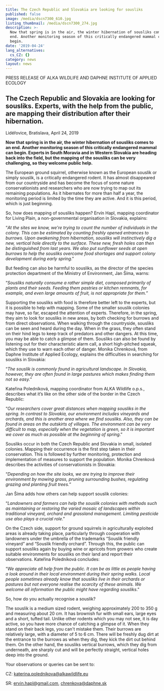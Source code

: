 ```yaml
---
title: The Czech Republic and Slovakia are looking for sousliks
published: false
image: /media/dscn7300_610.jpg
listing_thumbnail: /media/dscn7300_274.jpg
description: >-
  Now that spring is in the air, the winter hibernation of sousliks comes to an
  end. Another monitoring season of this critically endangered mammal can
  begin. 
date: '2019-04-24'
lang_alternatives:
  cs_CZ: {}
category: news
layout: news
---
```

PRESS RELEASE OF ALKA WILDLIFE AND DAPHNE INSTITUTE OF APPLIED ECOLOGY

## The Czech Republic and Slovakia are looking for sousliks. Experts, with the help from the public, are mapping their distribution after their hibernation.

Lidéřovice, Bratislava, April 24, 2019

**Now that spring is in the air, the winter hibernation of sousliks comes to an end. Another monitoring season of this critically endangered mammal can begin. Experts in South Moravia and in Western Slovakia are heading back into the field, but the mapping of the sousliks can be very challenging, so they welcome public help.**

The European ground squirrel, otherwise known as the European souslik or simply souslik, is a critically endangered rodent. It has almost disappeared from our countryside and has become the focus of some nature conservationists and researchers who are now trying to map out its remaining populations. As it hibernates for more than half a year, the monitoring period is limited by the time they are active. And it is this period, which is just beginning.

So, how does mapping of sousliks happen? Ervín Hapl, mapping coordinator for Living Plain, a non-governmental organisation in Slovakia, explains:

“_At the sites we know, we're trying to count the number of individuals in the colony. This can be estimated by counting freshly opened entrances to burrows. Upon awakening from hibernation, sousliks will instinctively dig a new, vertical hole directly to the surface. These new, fresh holes can then be distinguished from last years. We also put sunflower seeds at open burrows to help the sousliks overcome food shortages and support colony development during early spring_.” 

But feeding can also be harmful to sousliks, as the director of the species protection department of the Ministry of Environment, Jan Šíma, warns:

“_Sousliks naturally consume a rather simple diet, composed primarily of plants and their seeds. Feeding them pastries or kitchen remnants, for example, and even large amounts of fruit, is not appropriate for them._”

Supporting the sousliks with food is therefore better left to the experts, but it is possible to help with mapping. Some of the smaller souslik colonies may have, so far, escaped the attention of experts. Therefore, in the spring, they aim to look for sousliks in new areas, by both checking for burrows and from direct observations. When walking through the countryside, sousliks can be seen and heard during the day. When in the grass, they often stand on their hind legs to keep track of predators and other dangers. At this time, you may be able to catch a glimpse of them. Sousliks can also be found by listening out for their characteristic alarm call, a short high-pitched squeak, which they use to warn each other of danger. Monika Chrenková, from Daphne Institute of Applied Ecology, explains the difficulties in searching for sousliks in Slovakia:

“_The souslik is commonly found in agricultural landscape. In Slovakia, however, they are often found in large pastures which makes finding them not so easy._” 

Kateřina Poledníková, mapping coordinator from ALKA Wildlife o.p.s., describes what it’s like on the other side of the border in the Czech Republic:

“_Our researchers cover great distances when mapping sousliks in the spring. In contrast to Slovakia, our environment includes vineyards and orchards, and this is another area where we find sousliks. Also, they can be found in areas on the outskirts of villages. The environment can be very difficult to map, especially when the vegetation is green, so it is important we cover as much as possible at the beginning of spring_.”

Sousliks occur in both the Czech Republic and Slovakia in small, isolated colonies. Mapping their occurrence is the first step taken in their conservation. This is followed by further monitoring, protection and implementation of measures to support the population. Monika Chrenková describes the activities of conservationists in Slovakia:

“_Depending on how the site looks, we are trying to improve their environment by mowing grass, pruning surrounding bushes, regulating grazing and planting fruit trees._”

Jan Šíma adds how others can help support souslik colonies:

“_Landowners and farmers can help the souslik colonies with methods such as maintaining or restoring the varied mosaic of landscapes within traditional vineyard, orchard and grassland management. Limiting pesticide use also plays a crucial role_.”

On the Czech side, support for ground squirrels in agriculturally exploited areas is already taking place, particularly through cooperation with landowners under the umbrella of the trademarks “Souslik friendly vineyard” and “Souslik friendly orchard”. Through this, the public can support sousliks again by buying wine or apricots from growers who create suitable environments for sousliks on their land and report their observations. Kateřina Poledníková concludes:

“_We appreciate all help from the public. It can be as little as people having a look around in their local environment during their spring walks. Local people sometimes already know that sousliks live in their orchards or pastures but not everyone realise the scarcity of these animals. We welcome all information the public might have regarding sousliks_.”

So, how do you actually recognise a souslik? 

The souslik is a medium sized rodent, weighing approximately 200 to 350 g and measuring about 20 cm. It has brownish fur with small ears, large eyes and a short, tufted tail. Unlike other rodents which you may not see, it is day active, so you have more chance of catching a glimpse of it. When they stand on their back legs, you can't mistake them. Their burrows are relatively large, with a diameter of 5 to 6 cm. There will be freshly dug dirt at the entrance to the burrows as when they dig, they kick the dirt out behind them. On the other hand, the sousliks vertical burrows, which they dig from underneath, are sharply cut and will be perfectly straight, vertical holes deep into the ground.



Your observations or queries can be sent to:

CZ: katerina.polednikova@alkawildlife.eu 

SR: ervin.hapl@gmail.com, chrenkova@daphne.sk
